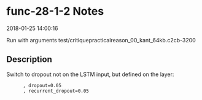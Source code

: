 # func-28-1-2 Notes

2018-01-25 14:00:16

Run with arguments test/critiquepracticalreason_00_kant_64kb.c2cb-3200 

## Description

Switch to dropout not on the LSTM input, but defined on the layer:

          , dropout=0.05
          , recurrent_dropout=0.05

